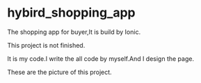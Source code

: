 # hybird_shopping_app
The shopping app for buyer,It is build by Ionic.

This project is not finished.

It is my code.I write the all code by myself.And I design the page.

These are the picture of this project.





